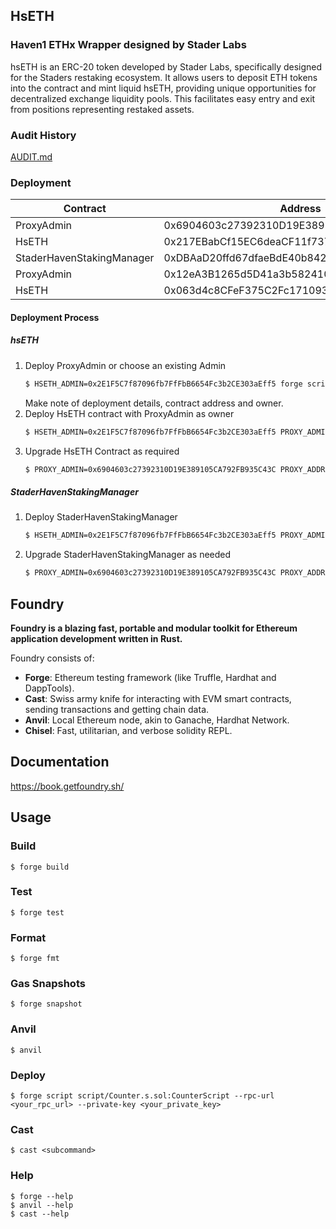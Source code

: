 ## HsETH

### Haven1 ETHx Wrapper designed by Stader Labs

hsETH is an ERC-20 token developed by Stader Labs, specifically designed for the Staders restaking ecosystem. It allows users to deposit ETH tokens into the contract and mint liquid hsETH, providing unique opportunities for decentralized exchange liquidity pools. This facilitates easy entry and exit from positions representing restaked assets.

### Audit History

[AUDIT.md](AUDIT.md)

### Deployment

| Contract                  | Address                                    | Network |
| ------------------------- | ------------------------------------------ | ------- |
| ProxyAdmin                | 0x6904603c27392310D19E389105CA792FB935C43C | Holesky |
| HsETH                     | 0x217EBabCf15EC6deaCF11f737d79275e95C97EFE | Holesky |
| StaderHavenStakingManager | 0xDBAaD20ffd67dfaeBdE40b842cB78eAa18F1BB74 | Holesky |
| ProxyAdmin                | 0x12eA3B1265d5D41a3b582410241537A751FC52ff | Sepolia |
| HsETH                     | 0x063d4c8CFeF375C2Fc1710934504e2b7aB85fd15 | Sepolia |

#### Deployment Process

##### hsETH

1. Deploy ProxyAdmin or choose an existing Admin
   ```bash
   $ HSETH_ADMIN=0x2E1F5C7f87096fb7FfFbB6654Fc3b2CE303aEff5 forge script ./script/HSETH.s.sol:DeployHSETH --sig 'deployAdmin()' --broadcast --slow --rpc-url ${RPC_URL} --private-key ${PRIVATE_KEY} --etherscan-api-key ${ETHERSCAN_API_KEY} --verify
   ```
   Make note of deployment details, contract address and owner.
2. Deploy HsETH contract with ProxyAdmin as owner
   ```bash
   $ HSETH_ADMIN=0x2E1F5C7f87096fb7FfFbB6654Fc3b2CE303aEff5 PROXY_ADMIN=0x6904603c27392310D19E389105CA792FB935C43C forge script ./script/HSETH.s.sol:DeployHSETH --sig 'proxyDeploy()' --broadcast --slow --rpc-url ${RPC_URL} --private-key ${PRIVATE_KEY} --etherscan-api-key ${ETHERSCAN_API_KEY} --verify
   ```
3. Upgrade HsETH Contract as required
   ```bash
   $ PROXY_ADMIN=0x6904603c27392310D19E389105CA792FB935C43C PROXY_ADDRESS=0x217EBabCf15EC6deaCF11f737d79275e95C97EFE forge script ./script/HSETH.s.sol:DeployHSETH --sig 'proxyUpgrade()' --broadcast --slow --rpc-url ${RPC_URL} --private-key ${PRIVATE_KEY} --etherscan-api-key ${ETHERSCAN_API_KEY} --verify
   ```

##### StaderHavenStakingManager

1. Deploy StaderHavenStakingManager
   ```bash
   $ HSETH_ADMIN=0x2E1F5C7f87096fb7FfFbB6654Fc3b2CE303aEff5 PROXY_ADMIN=0x6904603c27392310D19E389105CA792FB935C43C  HSETH=0x217EBabCf15EC6deaCF11f737d79275e95C97EFE TREASURY=0x2E1F5C7f87096fb7FfFbB6654Fc3b2CE303aEff5 STADER_CONFIG=0x50FD3384783EE49011E7b57d7A3430a762b3f3F2 forge script ./script/StaderHavenStakingManager.s.sol:DeployStakingManager --sig 'proxyDeploy()' --broadcast --slow --rpc-url ${HOLESKY_URL} --private-key ${PRIVATE_KEY} --etherscan-api-key ${ETHERSCAN_API_KEY} --verify
   ```
2. Upgrade StaderHavenStakingManager as needed
   ```bash
   $ PROXY_ADMIN=0x6904603c27392310D19E389105CA792FB935C43C PROXY_ADDRESS=0xDBAaD20ffd67dfaeBdE40b842cB78eAa18F1BB74 forge script ./script/StaderHavenStakingManager.s.sol:DeployStakingManager --sig 'proxyUpgrade()' --broadcast --slow --rpc-url ${HOLESKY_URL} --private-key ${PRIVATE_KEY} --etherscan-api-key ${ETHERSCAN_API_KEY} --verify
   ```
## Foundry

**Foundry is a blazing fast, portable and modular toolkit for Ethereum application development written in Rust.**

Foundry consists of:

-   **Forge**: Ethereum testing framework (like Truffle, Hardhat and DappTools).
-   **Cast**: Swiss army knife for interacting with EVM smart contracts, sending transactions and getting chain data.
-   **Anvil**: Local Ethereum node, akin to Ganache, Hardhat Network.
-   **Chisel**: Fast, utilitarian, and verbose solidity REPL.

## Documentation

https://book.getfoundry.sh/

## Usage

### Build

```shell
$ forge build
```

### Test

```shell
$ forge test
```

### Format

```shell
$ forge fmt
```

### Gas Snapshots

```shell
$ forge snapshot
```

### Anvil

```shell
$ anvil
```

### Deploy

```shell
$ forge script script/Counter.s.sol:CounterScript --rpc-url <your_rpc_url> --private-key <your_private_key>
```

### Cast

```shell
$ cast <subcommand>
```

### Help

```shell
$ forge --help
$ anvil --help
$ cast --help
```
